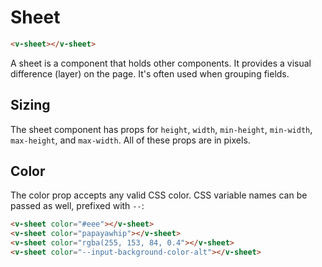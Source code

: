 # Sheet

```html
<v-sheet></v-sheet>
```

A sheet is a component that holds other components. It provides a visual difference (layer) on the page. It's often used when grouping fields.

## Sizing

The sheet component has props for `height`, `width`, `min-height`, `min-width`, `max-height`, and `max-width`. All of these props are in pixels.

## Color

The color prop accepts any valid CSS color. CSS variable names can be passed as well, prefixed with `--`:

```html
<v-sheet color="#eee"></v-sheet>
<v-sheet color="papayawhip"></v-sheet>
<v-sheet color="rgba(255, 153, 84, 0.4"></v-sheet>
<v-sheet color="--input-background-color-alt"></v-sheet>
```

